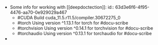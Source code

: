 - Some info for working with [[deepdoctection]]:
  id:: 63d3e6f6-4f95-4476-aa70-0e929029a467
	- #CUDA Build cuda_11.5.r11.5/compiler.30672275_0
	- #torch Using version ^1.13.1 for torch for #docu-scribe
	- #torchvision Using version ^0.14.1 for torchvision for #docu-scribe
	- #torchaudio Using version ^0.13.1 for torchaudio for #docu-scribe
-